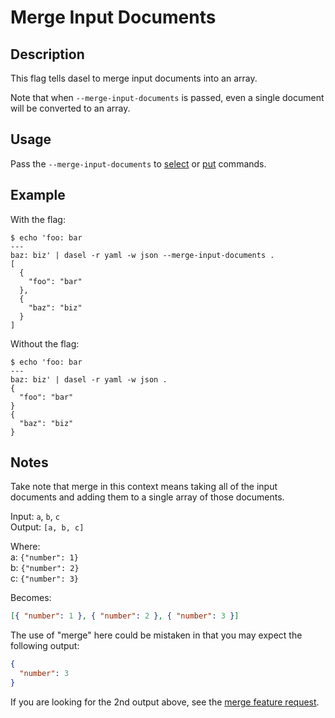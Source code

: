 # Merge Input Documents

## Description

This flag tells dasel to merge input documents into an array.

Note that when `--merge-input-documents` is passed, even a single document will be converted to an array.

## Usage

Pass the `--merge-input-documents` to [select](../select.md) or [put](../put.md) commands.

## Example

With the flag:

```shell
$ echo 'foo: bar
---
baz: biz' | dasel -r yaml -w json --merge-input-documents .
[
  {
    "foo": "bar"
  },
  {
    "baz": "biz"
  }
]
```

Without the flag:

```shell
$ echo 'foo: bar
---
baz: biz' | dasel -r yaml -w json .
{
  "foo": "bar"
}
{
  "baz": "biz"
}
```

## Notes

Take note that merge in this context means taking all of the input documents and adding them to a single array of those documents.

Input: `a`, `b`, `c`  
Output: `[a, b, c]`

Where:  
a: `{"number": 1}`  
b: `{"number": 2}`  
c: `{"number": 3}`

Becomes:

```json
[{ "number": 1 }, { "number": 2 }, { "number": 3 }]
```

The use of "merge" here could be mistaken in that you may expect the following output:

```json
{
  "number": 3
}
```

If you are looking for the 2nd output above, see the [merge feature request](https://github.com/TomWright/dasel/issues/133).
